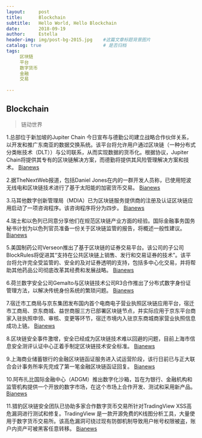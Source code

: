 ```yaml
---
layout:     post
title:      Blockchain
subtitle:   Hello World, Hello Blockchain
date:       2018-09-19 
author:     Estella 
header-img: img/post-bg-2015.jpg 	#这篇文章标题背景图片
catalog: true 						# 是否归档
tags:	
     区块链
     平台
     数字货币
     金融
     交易
    
---
```


## Blockchain
>链动世界

1.总部位于新加坡的Jupiter Chain 今日宣布与德勤公司建立战略合作伙伴关系，以开发和推广东南亚的数据交换系统。该平台将允许用户通过区块链（一种分布式分类帐技术（DLT））与公司联系，从而实现数据的货币化。根据协议，Jupiter Chain将提供其专有的区块链解决方案，而德勤将提供其风险管理解决方案和技术。 [Bianews](http://www.bianews.com/news/flash?id=20834)

2.据TheNextWeb报道，包括Daniel Jones在内的一群开发人员称，已使用短波无线电和区块链技术进行了基于太阳能的加密货币交易。 [Bianews](http://www.bianews.com/news/flash?id=20840)

3.马耳他数字创新管理局（MDIA）已为区块链服务提供商的注册及认证区块链应用启动了一项咨询程序。该咨询程序将分为四步。 [Bianews](http://www.bianews.com/news/flash?id=20847)

4.瑞士和以色列已同意分享他们在规范区块链产业方面的经验。国际金融事务国务秘书计划为以色列官员准备一份关于区块链监管的报告，将概述一般性建议。 [Bianews](http://www.bianews.com/news/flash?id=20850)

5.美国制药公司Verseon推出了基于区块链的证券交易平台。该公司的子公司BlockRules将促进其“支持在公共区块链上销售、发行和交易证券的技术”。该平台将允许完全受监管的、安全的及对证券透明的支持，包括多中心化交易，并将帮助其他药品公司彻底改革其经费和发展战略。 [Bianews](http://www.bianews.com/news/flash?id=20851)

6.荷兰数字安全公司Gemalto与区块链技术公司R3合作推出了分布式数字身份证管理方法，以解决传统身份系统的繁琐问题。 [Bianews](http://www.bianews.com/news/flash?id=20858)

7.宿迁市工商局与京东集团发布国内首个电商电子营业执照区块链应用平台，宿迁市工商局、京东商城、益世商服三方已部署区块链节点，并实际应用于京东平台商家入驻执照申领、审核、变更等环节，宿迁市境内入驻京东商城商家营业执照信息成功上链。 [Bianews](http://www.bianews.com/news/flash?id=20868)

8.区块链安全事件激增，安全已经成为区块链技术难以回避的问题，目前上海市信息安全测评认证中心正着手制定区块链技术安全标准。 [Bianews](http://www.bianews.com/news/flash?id=20859)

9.上海商业储蓄银行的金融区块链函证服务进入试运营阶段，该行日前已与正大联合会计事务所率先完成了第一笔金融区块链函证回复。 [Bianews](http://www.bianews.com/news/flash?id=20880)

10.阿布扎比国际金融中心（ADGM）推出数字化沙箱，旨在为银行、金融机构和监管机构提供一个开放的数字市场，在这个市场上合作开发、测试和采用新产品。 [Bianews](http://www.bianews.com/news/flash?id=20882)

11.猎豹区块链安全团队已协助多家合作数字货币交易所针对TradingView XSS高危漏洞进行测试和修复。TradingView 是一款开源免费的K线图分析工具，大量使用于数字货币交易所。该高危漏洞可绕过现有防御机制导致用户帐号权限被盗，账户内资产可被黑客任意转移。 [Bianews](http://www.bianews.com/news/flash?id=20904)
